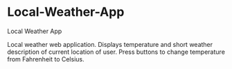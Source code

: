 # Local-Weather-App
Local Weather App

Local weather web application. Displays temperature and short weather description of current location of user. Press buttons to change temperature from Fahrenheit to Celsius.
